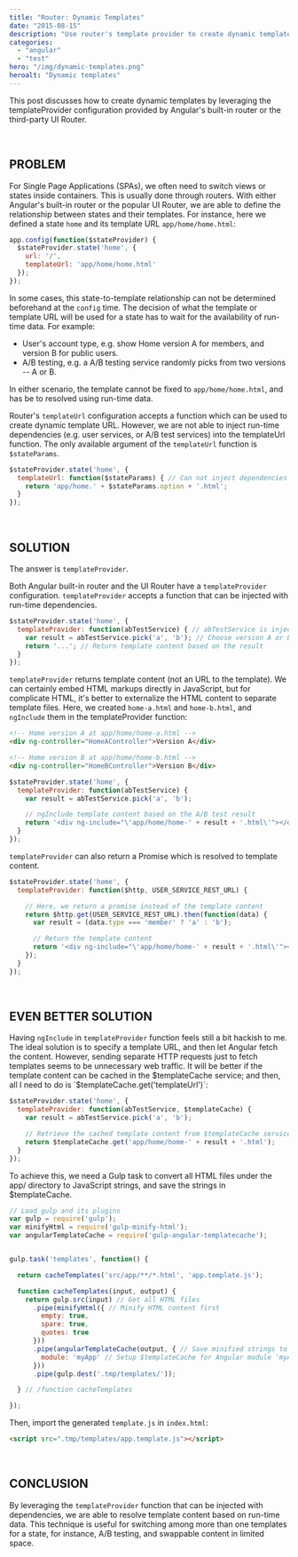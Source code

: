 ```yaml
---
title: "Router: Dynamic Templates"
date: "2015-08-15"
description: "Use router's template provider to create dynamic templates."
categories:
  - "angular"
  - "test"
hero: "/img/dynamic-templates.png"
heroalt: "Dynamic templates"
---
```


This post discusses how to create dynamic templates by leveraging the templateProvider configuration provided by Angular's built-in router or the third-party UI Router.
<!--more-->

<br />


## PROBLEM

For Single Page Applications (SPAs), we often need to switch views or states inside containers. This is usually done through routers. With either Angular's built-in router or the popular UI Router, we are able to define the relationship between states and their templates. For instance, here we defined a state `home` and its template URL `app/home/home.html`:

~~~js
app.config(function($stateProvider) {
  $stateProvider.state('home', {
    url: '/',
    templateUrl: 'app/home/home.html'
  });
});
~~~

In some cases, this state-to-template relationship can not be determined beforehand at the `config` time. The decision of what the template or template URL will be used for a state has to wait for the availability of run-time data. For example:

* User's account type, e.g. show Home version A for members, and version B for public users.
* A/B testing, e.g. a A/B testing service randomly picks from two versions -- A or B.

In either scenario, the template cannot be fixed to `app/home/home.html`, and has be to resolved using run-time data.

Router's `templateUrl` configuration accepts a function which can be used to create dynamic template URL. However, we are not able to inject run-time dependencies (e.g. user services, or A/B test services) into the templateUrl function. The only available argument of the `templateUrl` function is `$stateParams`.

~~~js
$stateProvider.state('home', {
  templateUrl: function($stateParams) { // Can not inject dependencies
    return 'app/home.' + $stateParams.option + '.html';
  }
});
~~~

<br />


## SOLUTION

The answer is `templateProvider`.

Both Angular built-in router and the UI Router have a `templateProvider` configuration. `templateProvider` accepts a function that can be injected with run-time dependencies.

~~~js
$stateProvider.state('home', {
  templateProvider: function(abTestService) { // abTestService is injected here
    var result = abTestService.pick('a', 'b'); // Choose version A or B
    return '...'; // Return template content based on the result
  }
});
~~~

`templateProvider` returns template content (not an URL to the template). We can certainly embed HTML markups directly in JavaScript, but for complicate HTML, it's better to externalize the HTML content to separate template files. Here, we created `home-a.html` and `home-b.html`, and `ngInclude` them in the templateProvider function:

~~~html
<!-- Home version A at app/home/home-a.html -->
<div ng-controller="HomeAController">Version A</div>

<!-- Home version B at app/home/home-b.html -->
<div ng-controller="HomeBController">Version B</div>
~~~

~~~js
$stateProvider.state('home', {
  templateProvider: function(abTestService) {
    var result = abTestService.pick('a', 'b');

    // ngInclude template content based on the A/B test result
    return '<div ng-include="\'app/home/home-' + result + '.html\'"></div>';
  }
});
~~~

`templateProvider` can also return a Promise which is resolved to template content.

~~~js
$stateProvider.state('home', {
  templateProvider: function($http, USER_SERVICE_REST_URL) {

    // Here, we return a promise instead of the template content
    return $http.get(USER_SERVICE_REST_URL).then(function(data) {
      var result = (data.type === 'member' ? 'a' : 'b');

      // Return the template content
      return '<div ng-include="\'app/home/home-' + result + '.html\'"></div>';
    });
  }
});
~~~

<br />


## EVEN BETTER SOLUTION

Having `ngInclude` in `templateProvider` function feels still a bit hackish to me. The ideal solution is to specify a template URL, and then let Angular fetch the content. However, sending separate HTTP requests just to fetch templates seems to be unnecessary web traffic. It will be better if the template content can be cached in the $templateCache service; and then, all I need to do is `$templateCache.get('templateUrl')`:

~~~js
$stateProvider.state('home', {
  templateProvider: function(abTestService, $templateCache) {
    var result = abTestService.pick('a', 'b');

    // Retrieve the cached template content from $templateCache service
    return $templateCache.get('app/home/home-' + result + '.html');
  }
});
~~~

To achieve this, we need a Gulp task to convert all HTML files under the app/ directory to JavaScript strings, and save the strings in $templateCache.

~~~js
// Load gulp and its plugins
var gulp = require('gulp');
var minifyHtml = require('gulp-minify-html');
var angularTemplateCache = require('gulp-angular-templatecache');


gulp.task('templates', function() {

  return cacheTemplates('src/app/**/*.html', 'app.template.js');

  function cacheTemplates(input, output) {
    return gulp.src(input) // Get all HTML files
      .pipe(minifyHtml({ // Minify HTML content first
        empty: true,
        spare: true,
        quotes: true
      }))
      .pipe(angularTemplateCache(output, { // Save minified strings to cache
        module: 'myApp' // Setup $templateCache for Angular module 'myApp'
      }))
      .pipe(gulp.dest('.tmp/templates/'));

  } // /function cacheTemplates

});
~~~

Then, import the generated `template.js` in `index.html`:

~~~html
<script src=".tmp/templates/app.template.js"></script>
~~~


<br />


## CONCLUSION

By leveraging the `templateProvider` function that can be injected with dependencies, we are able to resolve template content based on run-time data. This technique is useful for switching among more than one templates for a state, for instance, A/B testing, and swappable content in limited space.

<br />

